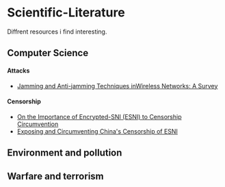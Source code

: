 # Scientific-Literature
Diffrent resources i find interesting.

## Computer Science

#### Attacks
- [Jamming and Anti-jamming Techniques inWireless Networks: A Survey](https://www.cs.montana.edu/yang/paper/jamming.pdf)

#### Censorship
- [On the Importance of Encrypted-SNI (ESNI) to Censorship Circumvention](https://www.usenix.org/system/files/foci19-paper_chai_update.pdf)
- [Exposing and Circumventing China's Censorship of ESNI](https://geneva.cs.umd.edu/posts/china-censors-esni/esni/)


## Environment and pollution

## Warfare and terrorism
